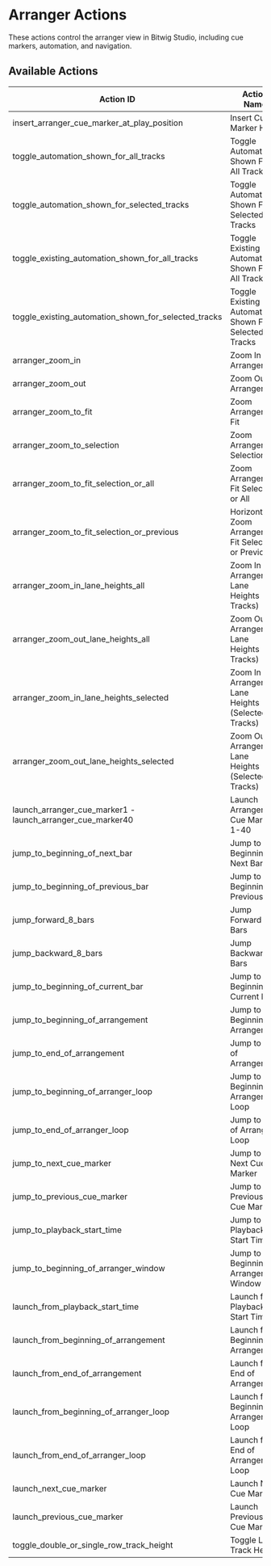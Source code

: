 # Arranger Actions

These actions control the arranger view in Bitwig Studio, including cue markers, automation, and navigation.

## Available Actions

| Action ID                                                  | Action Name                                             |
| ---------------------------------------------------------- | ------------------------------------------------------- |
| insert_arranger_cue_marker_at_play_position                | Insert Cue Marker Here                                  |
| toggle_automation_shown_for_all_tracks                     | Toggle Automation Shown For All Tracks                  |
| toggle_automation_shown_for_selected_tracks                | Toggle Automation Shown For Selected Tracks             |
| toggle_existing_automation_shown_for_all_tracks            | Toggle Existing Automation Shown For All Tracks         |
| toggle_existing_automation_shown_for_selected_tracks       | Toggle Existing Automation Shown For Selected Tracks    |
| arranger_zoom_in                                           | Zoom In Arranger                                        |
| arranger_zoom_out                                          | Zoom Out Arranger                                       |
| arranger_zoom_to_fit                                       | Zoom Arranger to Fit                                    |
| arranger_zoom_to_selection                                 | Zoom Arranger to Selection                              |
| arranger_zoom_to_fit_selection_or_all                      | Zoom Arranger to Fit Selection or All                   |
| arranger_zoom_to_fit_selection_or_previous                 | Horizontally Zoom Arranger to Fit Selection or Previous |
| arranger_zoom_in_lane_heights_all                          | Zoom In Arranger Lane Heights (All Tracks)              |
| arranger_zoom_out_lane_heights_all                         | Zoom Out Arranger Lane Heights (All Tracks)             |
| arranger_zoom_in_lane_heights_selected                     | Zoom In Arranger Lane Heights (Selected Tracks)         |
| arranger_zoom_out_lane_heights_selected                    | Zoom Out Arranger Lane Heights (Selected Tracks)        |
| launch_arranger_cue_marker1 - launch_arranger_cue_marker40 | Launch Arranger Cue Marker 1-40                         |
| jump_to_beginning_of_next_bar                              | Jump to Beginning of Next Bar                           |
| jump_to_beginning_of_previous_bar                          | Jump to Beginning of Previous Bar                       |
| jump_forward_8_bars                                        | Jump Forward 8 Bars                                     |
| jump_backward_8_bars                                       | Jump Backward 8 Bars                                    |
| jump_to_beginning_of_current_bar                           | Jump to Beginning of Current Bar                        |
| jump_to_beginning_of_arrangement                           | Jump to Beginning of Arrangement                        |
| jump_to_end_of_arrangement                                 | Jump to End of Arrangement                              |
| jump_to_beginning_of_arranger_loop                         | Jump to Beginning of Arranger Loop                      |
| jump_to_end_of_arranger_loop                               | Jump to End of Arranger Loop                            |
| jump_to_next_cue_marker                                    | Jump to Next Cue Marker                                 |
| jump_to_previous_cue_marker                                | Jump to Previous Cue Marker                             |
| jump_to_playback_start_time                                | Jump to Playback Start Time                             |
| jump_to_beginning_of_arranger_window                       | Jump to Beginning of Arranger Window                    |
| launch_from_playback_start_time                            | Launch from Playback Start Time                         |
| launch_from_beginning_of_arrangement                       | Launch from Beginning of Arrangement                    |
| launch_from_end_of_arrangement                             | Launch from End of Arrangement                          |
| launch_from_beginning_of_arranger_loop                     | Launch from Beginning of Arranger Loop                  |
| launch_from_end_of_arranger_loop                           | Launch from End of Arranger Loop                        |
| launch_next_cue_marker                                     | Launch Next Cue Marker                                  |
| launch_previous_cue_marker                                 | Launch Previous Cue Marker                              |
| toggle_double_or_single_row_track_height                   | Toggle Large Track Height                               |
